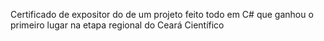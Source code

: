 Certificado de expositor do de um projeto feito todo em C# que ganhou o primeiro lugar na etapa regional do Ceará Científico
